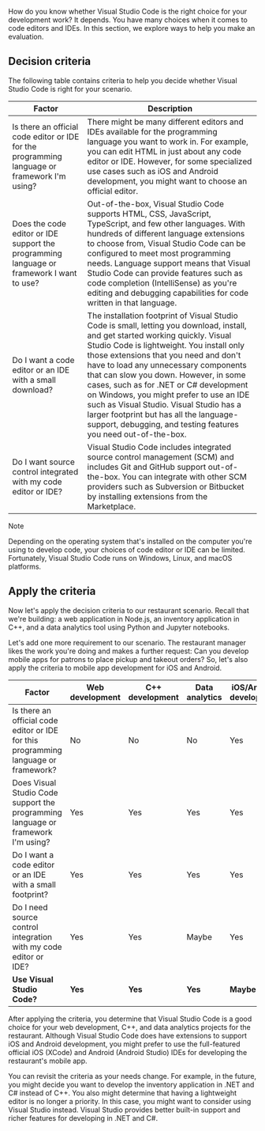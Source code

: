 
How do you know whether Visual Studio Code is the right choice for your development work? It depends. You have many choices when it comes to code editors and IDEs. In this section, we explore ways to help you make an evaluation.

## Decision criteria

The following table contains criteria to help you decide whether Visual Studio Code is right for your scenario.

| Factor | Description |
| ----| ---- |
| Is there an official code editor or IDE for the programming language or framework I'm using? | There might be many different editors and IDEs available for the programming language you want to work in. For example, you can edit HTML in just about any code editor or IDE. However, for some specialized use cases such as iOS and Android development, you might want to choose an official editor. |
| Does the code editor or IDE support the programming language or framework I want to use? | Out-of-the-box, Visual Studio Code supports HTML, CSS, JavaScript, TypeScript, and few other languages. With hundreds of different language extensions to choose from, Visual Studio Code can be configured to meet most programming needs. Language support means that Visual Studio Code can provide features such as code completion (IntelliSense) as you're editing and debugging capabilities for code written in that language. |
| Do I want a code editor or an IDE with a small download? | The installation footprint of Visual Studio Code is small, letting you download, install, and get started working quickly. Visual Studio Code is lightweight. You install only those extensions that you need  and don't have to load any unnecessary components that can slow you down. However, in some cases, such as for .NET or C# development on Windows, you might prefer to use an IDE such as Visual Studio. Visual Studio has a larger footprint but has all the language-support, debugging, and testing features you need out-of-the-box.|
| Do I want source control integrated with my code editor or IDE? | Visual Studio Code includes integrated source control management (SCM) and includes Git and GitHub support out-of-the-box. You can integrate with other SCM providers such as Subversion or Bitbucket by installing extensions from the Marketplace. |

> [!NOTE]
> Depending on the operating system that's installed on the computer you're using to develop code, your choices of code editor or IDE can be limited. Fortunately, Visual Studio Code runs on Windows, Linux, and macOS platforms.

## Apply the criteria

Now let's apply the decision criteria to our restaurant scenario. Recall that we're building: a web application in Node.js, an inventory application in C++, and a data analytics tool using Python and Jupyter notebooks.

Let's add one more requirement to our scenario. The restaurant manager likes the work you're doing and makes a further request: Can you develop mobile apps for patrons to place pickup and takeout orders? So, let's also apply the criteria to mobile app development for iOS and Android.

| Factor | Web development | C++ development | Data analytics | iOS/Android development |
| ---- | ----| ---- | ----| ---- |
| Is there an official code editor or IDE for this programming language or framework? | No | No | No | Yes |
| Does Visual Studio Code support the programming language or framework I'm using? | Yes | Yes | Yes | Yes |
| Do I want a code editor or an IDE with a small footprint? | Yes | Yes | Yes | Yes |
| Do I need source control integration with my code editor or IDE? | Yes | Yes | Maybe | Yes |
| **Use Visual Studio Code?** | **Yes** | **Yes** | **Yes** | **Maybe** |

After applying the criteria, you determine that Visual Studio Code is a good choice for your web development, C++, and data analytics projects for the restaurant. Although Visual Studio Code does have extensions to support iOS and Android development, you might prefer to use the full-featured official iOS (XCode) and Android (Android Studio) IDEs for developing the restaurant's mobile app.

You can revisit the criteria as your needs change. For example, in the future, you might decide you want to develop the inventory application in .NET and C# instead of C++. You also might determine that having a lightweight editor is no longer a priority. In this case, you might want to consider using Visual Studio instead. Visual Studio provides better built-in support and richer features for developing in .NET and C#.